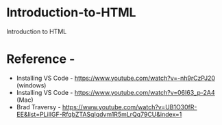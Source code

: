 # Introduction-to-HTML
Introduction to HTML


# Reference - 

* Installing VS Code - https://www.youtube.com/watch?v=-nh9rCzPJ20 (windows)
* Installing VS Code - https://www.youtube.com/watch?v=06I63_p-2A4 (Mac)
* Brad Traversy -  https://www.youtube.com/watch?v=UB1O30fR-EE&list=PLillGF-RfqbZTASqIqdvm1R5mLrQq79CU&index=1
